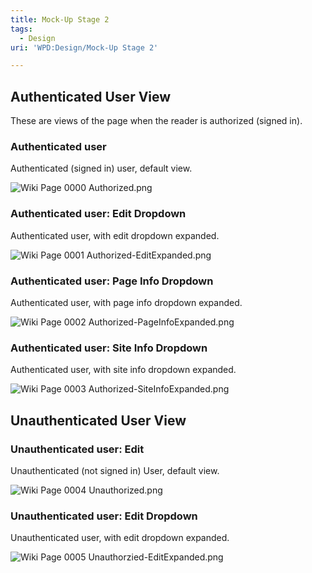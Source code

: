 ```yaml
---
title: Mock-Up Stage 2
tags:
  - Design
uri: 'WPD:Design/Mock-Up Stage 2'

---
```

## <span>Authenticated User View</span>

These are views of the page when the reader is authorized (signed in).

### <span>Authenticated user</span>

Authenticated (signed in) user, default view.

![Wiki Page 0000 Authorized.png](/WPD/assets/public/c/cd/Wiki_Page_0000_Authorized.png)

### <span>Authenticated user: Edit Dropdown</span>

Authenticated user, with edit dropdown expanded.

![Wiki Page 0001 Authorized-EditExpanded.png](/WPD/assets/public/c/ca/Wiki_Page_0001_Authorized-EditExpanded.png)

### <span>Authenticated user: Page Info Dropdown</span>

Authenticated user, with page info dropdown expanded.

![Wiki Page 0002 Authorized-PageInfoExpanded.png](/WPD/assets/public/b/bb/Wiki_Page_0002_Authorized-PageInfoExpanded.png)

### <span>Authenticated user: Site Info Dropdown</span>

Authenticated user, with site info dropdown expanded.

![Wiki Page 0003 Authorized-SiteInfoExpanded.png](/WPD/assets/public/5/5e/Wiki_Page_0003_Authorized-SiteInfoExpanded.png)

## <span>Unauthenticated User View</span>

### <span>Unauthenticated user: Edit</span>

Unauthenticated (not signed in) User, default view.

![Wiki Page 0004 Unauthorized.png](/WPD/assets/public/b/be/Wiki_Page_0004_Unauthorized.png)

### <span>Unauthenticated user: Edit Dropdown</span>

Unauthenticated user, with edit dropdown expanded.

![Wiki Page 0005 Unauthorzied-EditExpanded.png](/WPD/assets/public/e/e6/Wiki_Page_0005_Unauthorzied-EditExpanded.png)